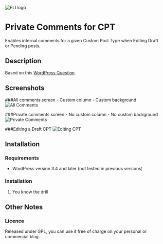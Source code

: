 ![FLI logo](https://github.com/brasofilo/featured-link-image/raw/master/logo.png)

# Private Comments for CPT
Enables internal comments for a given Custom Post Type when Editing Draft or Pending posts.

## Description
Based on this [WordPress Question](http://wordpress.stackexchange.com/q/74018/12615).

## Screenshots
###All comments screen - Custom column - Custom background
![All Comments](https://raw.github.com/brasofilo/Private-Comments-in-CPT/master/screenshot-1.png)

###Private comments screen - No custom column - No custom background
![Private Comments](https://raw.github.com/brasofilo/Private-Comments-in-CPT/master/screenshot-2.png)

###Editing a Draft CPT
![Editing CPT](https://raw.github.com/brasofilo/Private-Comments-in-CPT/master/screenshot-3.png)

## Installation
### Requirements
* WordPress version 3.4 and later (not tested in previous versions)

### Installation
1. You know the drill

## Other Notes
### Licence
Released under GPL, you can use it free of charge on your personal or commercial blog.